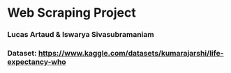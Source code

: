 # Web Scraping Project
### Lucas Artaud & Iswarya Sivasubramaniam
### Dataset: https://www.kaggle.com/datasets/kumarajarshi/life-expectancy-who
